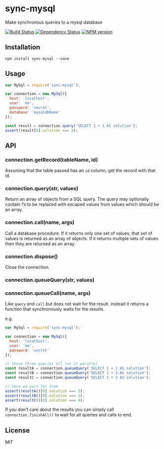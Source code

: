 # sync-mysql

Make synchronous queries to a mysql database

[![Build Status](https://img.shields.io/travis/ForbesLindesay/sync-mysql/master.svg)](https://travis-ci.org/ForbesLindesay/sync-mysql)
[![Dependency Status](https://img.shields.io/david/ForbesLindesay/sync-mysql/master.svg)](http://david-dm.org/ForbesLindesay/sync-mysql)
[![NPM version](https://img.shields.io/npm/v/sync-mysql.svg)](https://www.npmjs.org/package/sync-mysql)

## Installation

```
npm install sync-mysql --save
```

## Usage

```js
var MySql = require('sync-mysql');

var connection = new MySql({
  host: 'localhost',
  user: 'me',
  password: 'secret',
  database: 'mysqldbName'
});

const result = connection.query('SELECT 1 + 1 AS solution');
assert(result[0].solution === 2);
```

## API

### connection.getRecord(tableName, id)

Assuming that the table passed has an `id` column, get the record with that id.

### connection.query(str, values)

Return an array of objects from a SQL query. The query may optionally contain ?s to be replaced with escaped values from values which should be an array.

### connection.call(name, args)

Call a database procedure. If it returns only one set of values, that set of values is returned as an array of objects. If it returns multiple sets of values then they are returned as an array.

### connection.dispose()

Close the connection.


### connection.queueQuery(str, values)
### connection.queueCall(name, args)

Like `query` and `call` but does not wait for the result. instead it returns a function that synchronously waits for the results.

e.g.

```js
var MySql = require('sync-mysql');

var connection = new MySql({
  host: 'localhost',
  user: 'me',
  password: 'secret'
});

// these three queries all run in parallel
const resultA = connection.queueQuery('SELECT 1 + 1 AS solution');
const resultB = connection.queueQuery('SELECT 1 + 2 AS solution');
const resultC = connection.queueQuery('SELECT 1 + 3 AS solution');

// here we wait for them
assert(resultA()[0].solution === 2);
assert(resultB()[0].solution === 3);
assert(resultC()[0].solution === 4);
```

If you don't care about the results you can simply call `connection.finishAll()` to wait for all queries and calls to end.

## License

MIT
